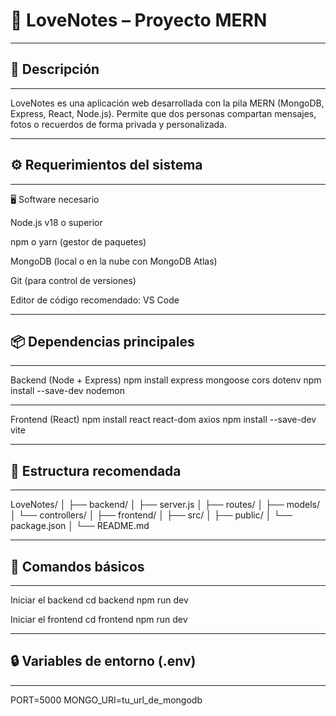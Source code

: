 # 💞 LoveNotes – Proyecto MERN
---

## 🧠 Descripción

---

LoveNotes es una aplicación web desarrollada con la pila MERN (MongoDB, Express, React, Node.js).
Permite que dos personas compartan mensajes, fotos o recuerdos de forma privada y personalizada.

---

## ⚙️ Requerimientos del sistema

---

🖥️ Software necesario

Node.js v18 o superior

npm o yarn (gestor de paquetes)

MongoDB (local o en la nube con MongoDB Atlas)

Git (para control de versiones)

Editor de código recomendado: VS Code

---

## 📦 Dependencias principales

---

Backend (Node + Express)
npm install express mongoose cors dotenv
npm install --save-dev nodemon

---

Frontend (React)
npm install react react-dom axios
npm install --save-dev vite

---

## 🧩 Estructura recomendada

---

LoveNotes/
│
├── backend/
│   ├── server.js
│   ├── routes/
│   ├── models/
│   └── controllers/
│
├── frontend/
│   ├── src/
│   ├── public/
│   └── package.json
│
└── README.md

---

## 🚀 Comandos básicos

---

Iniciar el backend
cd backend
npm run dev

Iniciar el frontend
cd frontend
npm run dev

---

## 🔒 Variables de entorno (.env)

---

PORT=5000
MONGO_URI=tu_url_de_mongodb